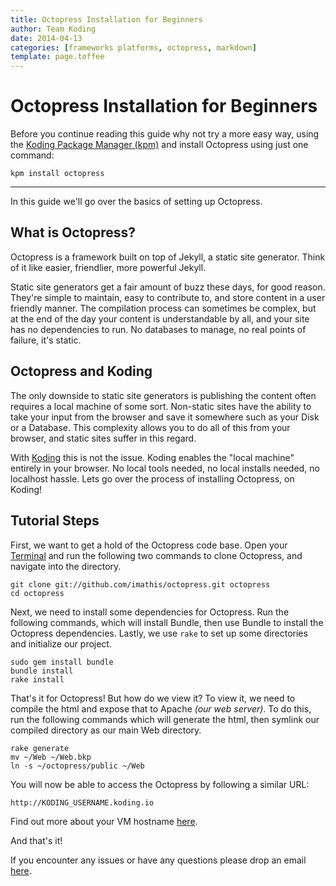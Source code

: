 ```yaml
---
title: Octopress Installation for Beginners
author: Team Koding
date: 2014-04-13
categories: [frameworks platforms, octopress, markdown]
template: page.toffee
---
```


# Octopress Installation for Beginners

Before you continue reading this guide why not try a more easy way, using the [Koding Package Manager (kpm)](http://learn.koding.com/guides/getting-started-kpm/) and install Octopress using just one command:

```
kpm install octopress
```

***

In this guide we'll go over the basics of setting up Octopress.

## What is Octopress?

Octopress is a framework built on top of Jekyll, a static site generator. Think of it like easier, friendlier, more powerful Jekyll.

Static site generators get a fair amount of buzz these days, for good reason. They're simple to maintain, easy to contribute to, and store content in a user friendly manner. The compilation process can sometimes be complex, but at the end of the day your content is understandable by all, and your site has no dependencies to run. No databases to manage, no real points of failure, it's static.

## Octopress and Koding

The only downside to static site generators is publishing the content often requires a local machine of some sort. Non-static sites have the ability to take your input from the browser and save it somewhere such as your Disk or a Database. This complexity allows you to do all of this from your browser, and static sites suffer in this regard.

With [Koding](https://koding.com) this is not the issue. Koding enables the "local machine" entirely in your browser. No local tools needed, no local installs needed, no localhost hassle. Lets go over the process of installing Octopress, on Koding!

## Tutorial Steps

First, we want to get a hold of the Octopress code base. Open your [Terminal](https://koding.com/Develop/Terminal) and run the following two commands to clone Octopress, and navigate into the directory.

```
git clone git://github.com/imathis/octopress.git octopress
cd octopress
```

Next, we need to install some dependencies for Octopress. Run the following commands, which will install Bundle, then use Bundle to install the Octopress dependencies. Lastly, we use `rake` to set up some directories and initialize our project.

```
sudo gem install bundle
bundle install
rake install
```

That's it for Octopress! But how do we view it? To view it, we need to compile the html and expose that to Apache _(our web server)_. To do this, run the following commands which will generate the html, then symlink our compiled directory as our main Web directory.

```
rake generate
mv ~/Web ~/Web.bkp
ln -s ~/octopress/public ~/Web
```

You will now be able to access the Octopress by following a similar URL:

```
http://KODING_USERNAME.koding.io
```

Find out more about your VM hostname [here](http://learn.koding.com/faq/vm-hostname/).

And that's it!

If you encounter any issues or have any questions please drop an email [here](mailto:support@koding.com).
